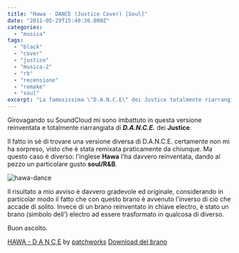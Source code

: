 ```yaml
---
title: "Hawa - DANCE (Justice Cover) [Soul]"
date: "2011-05-29T15:40:36.000Z"
categories: 
  - "musica"
tags: 
  - "black"
  - "cover"
  - "justice"
  - "musica-2"
  - "rb"
  - "recensione"
  - "remake"
  - "soul"
excerpt: "La famosissima \"D.A.N.C.E\" dei Justice totalmente riarrangiata da Hawa in versione soult/r&b. Come una cover dovrebbe essere fatta."
---
```


Girovagando su SoundCloud mi sono imbattuto in questa versione reinventata e totalmente riarrangiata di **_D.A.N.C.E._** dei **Justice**.

Il fatto in sè di trovare una versione diversa di D.A.N.C.E. certamente non mi ha sorpreso, visto che è stata remixata praticamente da chiunque. Ma questo caso è diverso: l'inglese **Hawa** l'ha davvero reinventata, dando al pezzo un particolare gusto **soul/R&B**.

![](https://enricodeleo.s3.eu-south-1.amazonaws.com/uploads/2011/05/hawa-dance-565x565.jpg" "hawa-dance")

Il risultato a mio avviso è davvero gradevole ed originale, considerando in particolar modo il fatto che con questo brano è avvenuto l'inverso di ciò che accade di solito. Invece di un brano reinventato in chiave electro, è stato un brano (simbolo dell') electro ad essere trasformato in qualcosa di diverso.

Buon ascolto.

  [HAWA - D A N C E](http://soundcloud.com/patchworks/hawa-d-a-n-c-e) by [patchworks](http://soundcloud.com/patchworks) [Download del brano](http://owl.fm/xz3)
